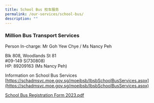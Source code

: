 ```yaml
---
title: School Bus 校车服务
permalink: /our-services/school-bus/
description: ""
---
```

### Million Bus Transport Services
 Person In-charge: Mr Goh Yew Chye / Ms Nancy Peh

 Blk 808, Woodlands St 81   
#09-149 S(730808)   
HP: 89209163 (Ms Nancy Peh)   


Information on School Bus Services   
[https://schadmsvc.moe.gov.sg/moeibsb/IbsbSchoolBusServices.aspx](https://schadmsvc.moe.gov.sg/moeibsb/IbsbSchoolBusServices.aspx)

[School Bus Registration Form 2023.pdf](/files/School%20Bus%20Registration%20Form.pdf)
